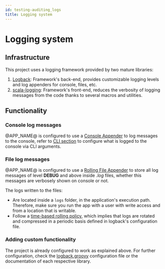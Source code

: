 ```yaml
---
id: testing-auditing_logs
title: Logging system
---
```


# Logging system

## Infrastructure

This project uses a logging framework provided by two mature libraries:

1. [Logback](http://logback.qos.ch/): Framework's back-end, provides customizable logging levels and log appenders for
   console, files, etc.
2. [scala-logging](https://github.com/lightbend/scala-logging): Framework's front-end, reduces the verbosity of logging
   messages from the code thanks to several macros and utilities.

## Functionality

### Console log messages

@APP_NAME@ is configured to use a [Console Appender](http://logback.qos.ch/manual/appenders.html#ConsoleAppender) to log
messages to the console, refer to [CLI section](/rdfshape-api/docs/api-usage/usage_cli) to configure what is logged to
the console via CLI arguments.

### File log messages

@APP_NAME@ is configured to use
a [Rolling File Appender](http://logback.qos.ch/manual/appenders.html#RollingFileAppender) to store all log messages of
level **DEBUG** and above inside _.log_ files, whether this messages are verbosely shown on console or not.

The logs written to the files:

- Are located inside a `logs` folder, in the application's execution path. Therefore, make sure you run the app with a
  user with write access and from a location that is writable.
- Follow a [time-based rolling policy](http://logback.qos.ch/manual/appenders.html#TimeBasedRollingPolicy), which
  implies that logs are rotated and compressed in a periodic basis defined in logback's configuration file.

### Adding custom functionality

The project is already configured to work as explained above. For further configuration, check
the [logback.groovy](https://github.com/weso/rdfshape-api/blob/master/src/main/resources/logback-configurations/logback.groovy)
configuration file or the documentation of each respective library.